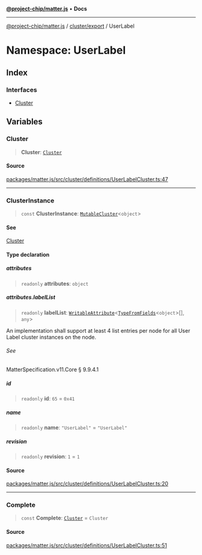 [**@project-chip/matter.js**](../../../../README.md) • **Docs**

***

[@project-chip/matter.js](../../../../modules.md) / [cluster/export](../../README.md) / UserLabel

# Namespace: UserLabel

## Index

### Interfaces

- [Cluster](interfaces/Cluster.md)

## Variables

### Cluster

> **Cluster**: [`Cluster`](interfaces/Cluster.md)

#### Source

[packages/matter.js/src/cluster/definitions/UserLabelCluster.ts:47](https://github.com/project-chip/matter.js/blob/7a8cbb56b87d4ccf34bec5a9a95ab40a1711324f/packages/matter.js/src/cluster/definitions/UserLabelCluster.ts#L47)

***

### ClusterInstance

> `const` **ClusterInstance**: [`MutableCluster`](../../interfaces/MutableCluster.md)\<`object`\>

#### See

[Cluster](README.md#cluster)

#### Type declaration

##### attributes

> `readonly` **attributes**: `object`

##### attributes.labelList

> `readonly` **labelList**: [`WritableAttribute`](../../interfaces/WritableAttribute.md)\<[`TypeFromFields`](../../../../tlv/export/README.md#typefromfieldsf)\<`object`\>[], `any`\>

An implementation shall support at least 4 list entries per node for all User Label cluster instances on
the node.

###### See

MatterSpecification.v11.Core § 9.9.4.1

##### id

> `readonly` **id**: `65` = `0x41`

##### name

> `readonly` **name**: `"UserLabel"` = `"UserLabel"`

##### revision

> `readonly` **revision**: `1` = `1`

#### Source

[packages/matter.js/src/cluster/definitions/UserLabelCluster.ts:20](https://github.com/project-chip/matter.js/blob/7a8cbb56b87d4ccf34bec5a9a95ab40a1711324f/packages/matter.js/src/cluster/definitions/UserLabelCluster.ts#L20)

***

### Complete

> `const` **Complete**: [`Cluster`](interfaces/Cluster.md) = `Cluster`

#### Source

[packages/matter.js/src/cluster/definitions/UserLabelCluster.ts:51](https://github.com/project-chip/matter.js/blob/7a8cbb56b87d4ccf34bec5a9a95ab40a1711324f/packages/matter.js/src/cluster/definitions/UserLabelCluster.ts#L51)
